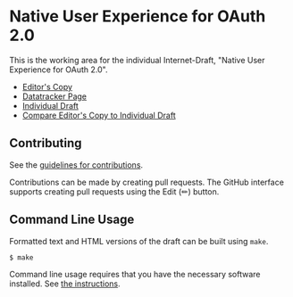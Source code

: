 # Native User Experience for OAuth 2.0

This is the working area for the individual Internet-Draft, "Native User Experience for OAuth 2.0".

* [Editor's Copy](https://git@gitcli:gffletch.github.io/native-ux-for-oauth/#go.draft-gffletch-native-ux-for-oauth.html)
* [Datatracker Page](https://datatracker.ietf.org/doc/draft-gffletch-native-ux-for-oauth)
* [Individual Draft](https://datatracker.ietf.org/doc/html/draft-gffletch-native-ux-for-oauth)
* [Compare Editor's Copy to Individual Draft](https://git@gitcli:gffletch.github.io/native-ux-for-oauth/#go.draft-gffletch-native-ux-for-oauth.diff)


## Contributing

See the
[guidelines for contributions](https://github.com/git@gitcli:gffletch/native-ux-for-oauth/blob//CONTRIBUTING.md).

Contributions can be made by creating pull requests.
The GitHub interface supports creating pull requests using the Edit (✏) button.


## Command Line Usage

Formatted text and HTML versions of the draft can be built using `make`.

```sh
$ make
```

Command line usage requires that you have the necessary software installed.  See
[the instructions](https://github.com/martinthomson/i-d-template/blob/main/doc/SETUP.md).

